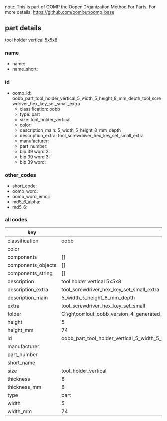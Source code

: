 #   

note: This is part of OOMP the Oopen Organization Method For Parts. For more details: https://github.com/oomlout/oomp_base

##  part details



tool holder vertical 5x5x8

### name
* name: 
* name_short: 
### id
* oomp_id: oobb_part_tool_holder_vertical_5_width_5_height_8_mm_depth_tool_screwdriver_hex_key_set_small_extra
  * classification: oobb
  * type: part
  * size: tool_holder_vertical
  * color: 
  * description_main: 5_width_5_height_8_mm_depth
  * description_extra: tool_screwdriver_hex_key_set_small_extra
  * manufacturer: 
  * part_number: 
  * bip 39 word 2: 
  * bip 39 word 3: 
  * bip 39 word: 

### other_codes
* short_code: 
* oomp_word: 
* oomp_word_emoji 
* md5_6_alpha: 
* md5_6: 









### all codes 
| key | value |  
| --- | --- |  
| classification | oobb |  
| color |  |  
| components | [] |  
| components_objects | [] |  
| components_string | [] |  
| description | tool holder vertical 5x5x8 |  
| description_extra | tool_screwdriver_hex_key_set_small_extra |  
| description_main | 5_width_5_height_8_mm_depth |  
| extra | tool_screwdriver_hex_key_set_small |  
| folder | C:\gh\oomlout_oobb_version_4_generated_parts\things\oobb_part_tool_holder_vertical_5_width_5_height_8_mm_depth_tool_screwdriver_hex_key_set_small_extra |  
| height | 5 |  
| height_mm | 74 |  
| id | oobb_part_tool_holder_vertical_5_width_5_height_8_mm_depth_tool_screwdriver_hex_key_set_small_extra |  
| manufacturer |  |  
| part_number |  |  
| short_name |  |  
| size | tool_holder_vertical |  
| thickness | 8 |  
| thickness_mm | 8 |  
| type | part |  
| width | 5 |  
| width_mm | 74 |  
